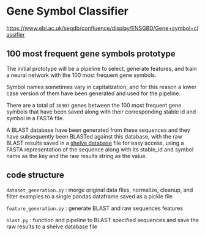 # Gene Symbol Classifier

https://www.ebi.ac.uk/seqdb/confluence/display/ENSGBD/Gene+symbol+classifier


## 100 most frequent gene symbols prototype

The initial prototype will be a pipeline to select, generate features, and train a neural network with the 100 most frequent gene symbols.

Symbol names sometimes vary in capitalization, and for this reason a lower case version of them have been generated and used for the pipeline.

There are a total of `30907` genes between the 100 most frequent gene symbols that have been saved along with their corresponding stable id and symbol in a FASTA file.

A BLAST database have been generated from these sequences and they have subsequently been BLASTed against this database, with the raw BLAST results saved in a [shelve database](https://docs.python.org/3/library/shelve.html) file for easy access, using a FASTA representation of the sequence along with its stable_id and symbol name as the key and the raw results string as the value.


## code structure

`dataset_generation.py` : merge original data files, normalize, cleanup, and filter examples to a single pandas dataframe saved as a pickle file

`feature_generation.py` : generate BLAST and raw sequences features

`blast.py` : function and pipeline to BLAST specified sequences and save the raw results to a shelve database file
